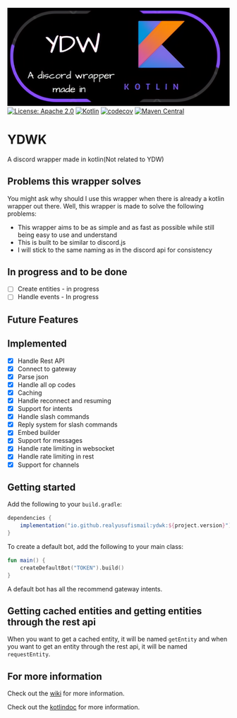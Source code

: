 ![](https://github.com/RealYusufIsmail/YDWK/blob/master/ydwk.png)
<br>
[![License: Apache 2.0](https://img.shields.io/badge/License-Apache%202.0-blue.svg)](https://opensource.org/licenses/Apache-2.0)
[![Kotlin](https://img.shields.io/badge/kotlin-1.7.20-blue.svg?logo=kotlin)](http://kotlinlang.org)
[![codecov](https://codecov.io/gh/YDWK/YDWK/branch/master/graph/badge.svg?token=LKIA8T6N6J)](https://codecov.io/gh/YDWK/YDWK)
[![Maven Central](https://maven-badges.herokuapp.com/maven-central/io.github.realyusufismail/ydwk/badge.svg)](https://maven-badges.herokuapp.com/maven-central/io.github.realyusufismail/ydwk)

# YDWK

A discord wrapper made in kotlin(Not related to YDW)

## Problems this wrapper solves

You might ask why should I use this wrapper when there is already a kotlin wrapper out there. Well, this wrapper is made
to solve the following problems:

- This wrapper aims to be as simple and as fast as possible while still being easy to use and understand
- This is built to be similar to discord.js
- I will stick to the same naming as in the discord api for consistency

## In progress and to be done

- [ ] Create entities - in progress
- [ ] Handle events - In progress

## Future Features

## Implemented

- [x] Handle Rest API
- [x] Connect to gateway
- [x] Parse json
- [x] Handle all op codes
- [x] Caching
- [x] Handle reconnect and resuming
- [x] Support for intents
- [x] Handle slash commands
- [x] Reply system for slash commands
- [x] Embed builder
- [x] Support for messages
- [x] Handle rate limiting in websocket
- [x] Handle rate limiting in rest
- [x] Support for channels

## Getting started

Add the following to your `build.gradle`:

```gradle
dependencies {
    implementation("io.github.realyusufismail:ydwk:${project.version}")
}
```

To create a default bot, add the following to your main class:

```kotlin
fun main() {
    createDefaultBot("TOKEN").build()
}
```

A default bot has all the recommend gateway intents.

## Getting cached entities and getting entities through the rest api

When you want to get a cached entity, it will be named `getEntity` and when you want to get an entity through the rest
api, it will be named `requestEntity`.

## For more information

Check out the [wiki](https://www.ydwk.org/) for more information.

Check out the [kotlindoc](https://ydwk.github.io/YDWK/) for more information.
